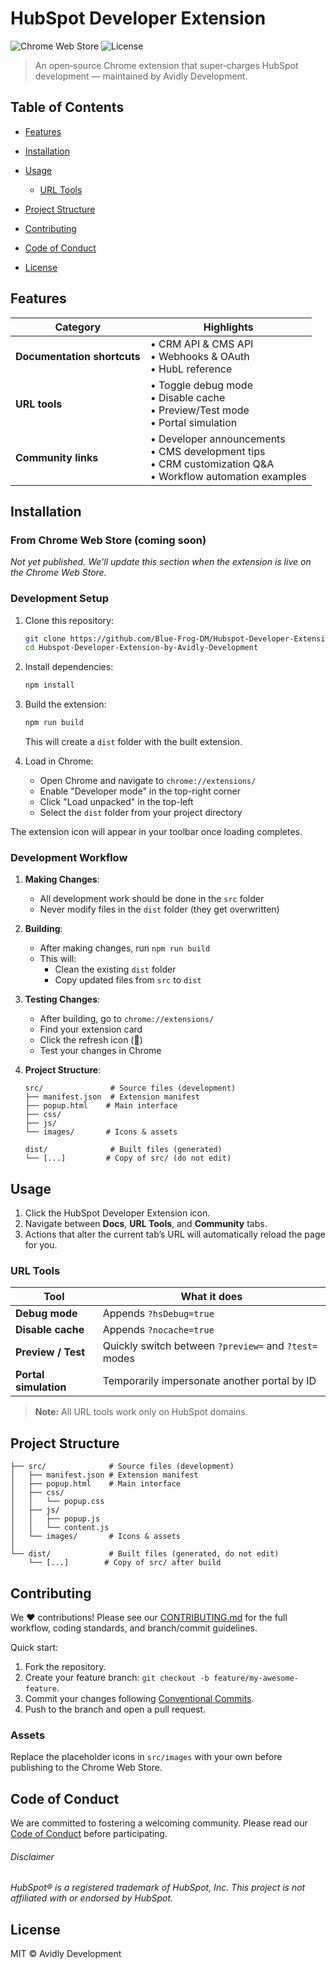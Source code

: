 # HubSpot Developer Extension

![Chrome Web Store](https://img.shields.io/chrome-web-store/v/PLACEHOLDER.svg?label=Chrome%20Web%20Store)
![License](https://img.shields.io/github/license/Blue-Frog-DM/Hubspot-Developer-Extension-by-Avidly-Development.svg)

> An open‑source Chrome extension that super‑charges HubSpot development — maintained by Avidly Development.

## Table of Contents

* [Features](#features)
* [Installation](#installation)
* [Usage](#usage)

  * [URL Tools](#url-tools)
* [Project Structure](#project-structure)
* [Contributing](#contributing)
* [Code of Conduct](#code-of-conduct)
* [License](#license)

## Features

| Category                    | Highlights                                                                                                        |
| --------------------------- | ----------------------------------------------------------------------------------------------------------------- |
| **Documentation shortcuts** | • CRM API & CMS API<br>• Webhooks & OAuth<br>• HubL reference                                                     |
| **URL tools**               | • Toggle debug mode<br>• Disable cache<br>• Preview/Test mode<br>• Portal simulation                              |
| **Community links**         | • Developer announcements<br>• CMS development tips<br>• CRM customization Q\&A<br>• Workflow automation examples |

## Installation

### From Chrome Web Store (coming soon)

*Not yet published. We'll update this section when the extension is live on the Chrome Web Store.*

### Development Setup

1. Clone this repository:
   ```bash
   git clone https://github.com/Blue-Frog-DM/Hubspot-Developer-Extension-by-Avidly-Development.git
   cd Hubspot-Developer-Extension-by-Avidly-Development
   ```

2. Install dependencies:
   ```bash
   npm install
   ```

3. Build the extension:
   ```bash
   npm run build
   ```
   This will create a `dist` folder with the built extension.

4. Load in Chrome:
   - Open Chrome and navigate to `chrome://extensions/`
   - Enable "Developer mode" in the top-right corner
   - Click "Load unpacked" in the top-left
   - Select the `dist` folder from your project directory

The extension icon will appear in your toolbar once loading completes.

### Development Workflow

1. **Making Changes**:
   - All development work should be done in the `src` folder
   - Never modify files in the `dist` folder (they get overwritten)

2. **Building**:
   - After making changes, run `npm run build`
   - This will:
     - Clean the existing `dist` folder
     - Copy updated files from `src` to `dist`

3. **Testing Changes**:
   - After building, go to `chrome://extensions/`
   - Find your extension card
   - Click the refresh icon (🔄)
   - Test your changes in Chrome

4. **Project Structure**:
   ```
   src/               # Source files (development)
   ├── manifest.json  # Extension manifest
   ├── popup.html    # Main interface
   ├── css/         
   ├── js/          
   └── images/       # Icons & assets
   
   dist/              # Built files (generated)
   └── [...]         # Copy of src/ (do not edit)

## Usage

1. Click the HubSpot Developer Extension icon.
2. Navigate between **Docs**, **URL Tools**, and **Community** tabs.
3. Actions that alter the current tab’s URL will automatically reload the page for you.

### URL Tools

| Tool                  | What it does                                          |
| --------------------- | ----------------------------------------------------- |
| **Debug mode**        | Appends `?hsDebug=true`                               |
| **Disable cache**     | Appends `?nocache=true`                               |
| **Preview / Test**    | Quickly switch between `?preview=` and `?test=` modes |
| **Portal simulation** | Temporarily impersonate another portal by ID          |

> **Note:** All URL tools work only on HubSpot domains.

## Project Structure

```
├── src/              # Source files (development)
│   ├── manifest.json # Extension manifest
│   ├── popup.html    # Main interface
│   ├── css/
│   │   └── popup.css
│   ├── js/
│   │   ├── popup.js
│   │   └── content.js
│   └── images/       # Icons & assets
│
└── dist/             # Built files (generated, do not edit)
    └── [...]        # Copy of src/ after build
```

## Contributing

We ❤️ contributions! Please see our [CONTRIBUTING.md](./CONTRIBUTING.md) for the full workflow, coding standards, and branch/commit guidelines.

Quick start:

1. Fork the repository.
2. Create your feature branch: `git checkout -b feature/my-awesome-feature`.
3. Commit your changes following [Conventional Commits](https://www.conventionalcommits.org/).
4. Push to the branch and open a pull request.

### Assets

Replace the placeholder icons in `src/images` with your own before publishing to the Chrome Web Store.

## Code of Conduct

We are committed to fostering a welcoming community. Please read our [Code of Conduct](./CODE_OF_CONDUCT.md) before participating.

###### Disclaimer

*HubSpot® is a registered trademark of HubSpot, Inc. This project is not affiliated with or endorsed by HubSpot.*

## License

MIT © Avidly Development
